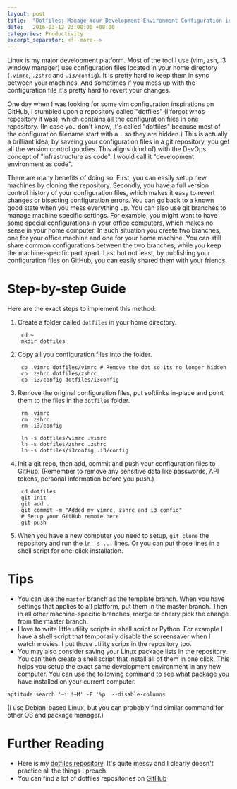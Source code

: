 ```yaml
---
layout: post
title:  "Dotfiles: Manage Your Development Environment Configuration in GitHub"
date:   2016-03-12 23:00:00 +08:00
categories: Productivity
excerpt_separator: <!--more-->
---
```


Linux is my major development platform. Most of the tool I use (vim, zsh, i3 window manager) use configuration files located in your home directory (`.vimrc`, `.zshrc` and `.i3/config`). It is pretty hard to keep them in sync between your machines. And sometimes if you mess up with the configuration file it's pretty hard to revert your changes.

<!--more-->

One day when I was looking for some vim configuration inspirations on GitHub, I stumbled upon a repository called "dotfiles" (I forgot whos repository it was), which contains all the configuration files in one repository. (In case you don't know, It's called "dotfiles" because most of the configuration filename start with a `.` so they are hidden.) This is actually a brilliant idea, by saveing your configuration files in a git repository, you get all the version control goodies. This aligns (kind of) with the DevOps concept of "infrastructure as code". I would call it "development environment as code".

There are many benefits of doing so. First, you can easily setup new machines by cloning the repository. Secondly, you have a full version control history of your configuration files, which makes it easy to revert changes or bisecting configuration errors. You can go back to a known good state when you mess everything up. You can also use git branches to manage machine specific settings. For example, you might want to have some special configurations in your office computers, which makes no sense in your home computer. In such situation you create two branches, one for your office machine and one for your home machine. You can still share common configurations between the two branches, while you keep the machine-specific part apart. Last but not least, by publishing your configuration files on GitHub, you can easily shared them with your friends.


# Step-by-step Guide
Here are the exact steps to implement this method:


1. Create a folder called `dotfiles` in your home directory.

        cd ~
        mkdir dotfiles

2. Copy all you configuration files into the folder. 

        cp .vimrc dotfiles/vimrc # Remove the dot so its no longer hidden
        cp .zshrc dotfiles/zshrc
        cp .i3/config dotfiles/i3config

3. Remove the original configuration files, put softlinks in-place and point them to the files in the `dotfiles` folder. 

        rm .vimrc 
        rm .zshrc
        rm .i3/config 

        ln -s dotfiles/vimrc .vimrc
        ln -s dotfiles/zshrc .zshrc
        ln -s dotfiles/i3config .i3/config

4. Init a git repo, then add, commit and push your configuration files to GitHub. (Remember to remove any sensitive data like passwords, API tokens, personal information before you push.) 

        cd dotfiles
        git init
        git add .
        git commit -m "Added my vimrc, zshrc and i3 config"
        # Setup your GitHub remote here
        git push 

5. When you have a new computer you need to setup, `git clone` the repository and run the `ln -s ...` lines. Or you can put those lines in a shell script for one-click installation.



# Tips 

* You can use the `master` branch as the template branch. When you have settings that applies to all platform, put them in the master branch. Then in all other machine-specific branches, merge or cherry pick the change from the master branch.
* I love to write little utility scripts in shell script or Python. For example I have a shell script that temporarily disable the screensaver when I watch movies. I put those utility scrips in the repository too. 
* You may also consider saving your Linux package lists in the repository. You can then create a shell script that install all of them in one click. This helps you setup the exact same development environment in any new computer. You can use the following command to see what package you have installed on your current computer. 

```
aptitude search '~i !~M' -F '%p' --disable-columns
```
(I use Debian-based Linux, but you can probably find similar command for other OS and package manager.) 

# Further Reading
* Here is my [dotfiles repository](https://github.com/shinglyu/dotfiles/tree/carbonbook). It's quite messy and I clearly doesn't practice all the things I preach.
* You can find a lot of dotfiles repositories on [GitHub](https://github.com/search?utf8=%E2%9C%93&q=dotfiles)
